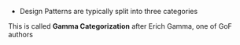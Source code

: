 - Design Patterns are typically split into three categories

This is called **Gamma Categorization** after Erich Gamma, one of GoF authors